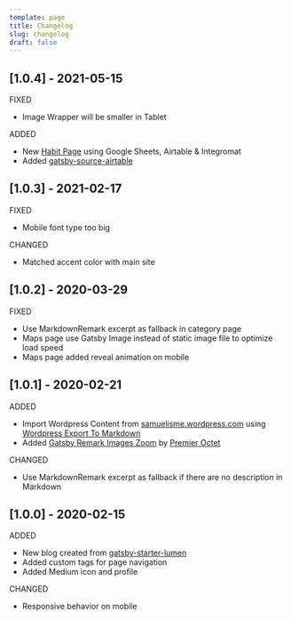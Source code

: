 ```yaml
---
template: page
title: Changelog
slug: changelog
draft: false
---
```


## [1.0.4] - 2021-05-15

FIXED

- Image Wrapper will be smaller in Tablet

ADDED

- New [Habit Page](/pages/habit) using Google Sheets, Airtable & Integromat
- Added [gatsby-source-airtable](https://www.gatsbyjs.com/plugins/gatsby-source-airtable/)

## [1.0.3] - 2021-02-17

FIXED

- Mobile font type too big

CHANGED

- Matched accent color with main site

## [1.0.2] - 2020-03-29

FIXED

- Use MarkdownRemark excerpt as fallback in category page
- Maps page use Gatsby Image instead of static image file to optimize load speed
- Maps page added reveal animation on mobile

## [1.0.1] - 2020-02-21

ADDED

- Import Wordpress Content from [samuelisme.wordpress.com](https://www.samuelisme.wordpress.com) using [Wordpress Export To Markdown](https://github.com/lonekorean/wordpress-export-to-markdown)
- Added [Gatsby Remark Images Zoom](https://github.com/premieroctet/gatsby-remark-images-zoom) by [Premier Octet](https://github.com/premieroctet)

CHANGED

- Use MarkdownRemark excerpt as fallback if there are no description in Markdown

## [1.0.0] - 2020-02-15

ADDED

- New blog created from [gatsby-starter-lumen](https://www.gatsbyjs.org/starters/alxshelepenok/gatsby-starter-lumen/)
- Added custom tags for page navigation
- Added Medium icon and profile

CHANGED

- Responsive behavior on mobile
